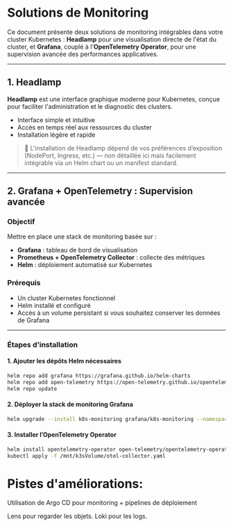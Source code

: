 # Solutions de Monitoring

Ce document présente deux solutions de monitoring intégrables dans votre cluster Kubernetes : **Headlamp** pour une visualisation directe de l'état du cluster, et **Grafana**, couplé à l'**OpenTelemetry Operator**, pour une supervision avancée des performances applicatives.

---

## 1. Headlamp

**Headlamp** est une interface graphique moderne pour Kubernetes, conçue pour faciliter l'administration et le diagnostic des clusters.

- Interface simple et intuitive
- Accès en temps réel aux ressources du cluster
- Installation légère et rapide

> 📌 L'installation de Headlamp dépend de vos préférences d’exposition (NodePort, Ingress, etc.) — non détaillée ici mais facilement intégrable via un Helm chart ou un manifest standard.

---

## 2. Grafana + OpenTelemetry : Supervision avancée

### Objectif

Mettre en place une stack de monitoring basée sur :
- **Grafana** : tableau de bord de visualisation
- **Prometheus + OpenTelemetry Collector** : collecte des métriques
- **Helm** : déploiement automatisé sur Kubernetes

### Prérequis

- Un cluster Kubernetes fonctionnel
- Helm installé et configuré
- Accès à un volume persistant si vous souhaitez conserver les données de Grafana

---

### Étapes d’installation

#### 1. Ajouter les dépôts Helm nécessaires
```bash
helm repo add grafana https://grafana.github.io/helm-charts
helm repo add open-telemetry https://open-telemetry.github.io/opentelemetry-helm-charts
helm repo update
```

#### 2. Déployer la stack de monitoring Grafana
```bash
helm upgrade --install k8s-monitoring grafana/k8s-monitoring --namespace monitoring --create-namespace -f ~/mnt/k3sVolume/values.yaml
```

#### 3. Installer l’OpenTelemetry Operator
```bash
helm install opentelemetry-operator open-telemetry/opentelemetry-operator --namespace monitoring --create-namespace --set manager.collectorImage.repository=ghcr.io/open-telemetry/opentelemetry-collector-contrib --set manager.collectorImage.tag=latest
kubectl apply -f /mnt/k3sVolume/otel-collector.yaml
```


# Pistes d'améliorations:
Utilisation de Argo CD pour monitoring + pipelines de déploiement

Lens pour regarder les objets.
Loki pour les logs.